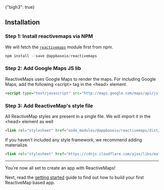 {"bigh3": true}

## Installation

### Step 1: Install reactivemaps via NPM

We will fetch the [`reactivemaps`](https://www.npmjs.com/package/@appbaseio/reactivemaps) module first from npm.

```js
npm install --save @appbaseio/reactivemaps
```

### Step 2: Add Google Maps JS lib

ReactiveMaps uses Google Maps to render the maps. For including Google Maps, add the following  &lt;script> tag in the &lt;head> element.

```html
<script type="text/javascript" src="http://maps.google.com/maps/api/js?key=Your_key_here"></script>
```

### Step 3: Add ReactiveMap's style file

All ReactiveMap styles are present in a single file. We will import it in the &lt;head> element as well

```html
<link rel="stylesheet" href="node_modules/@appbaseio/reactivemaps/dist/css/style.min.css">
```

If you haven't included any style framework, we recommend adding materialize. 

```html
<link rel="stylesheet" href="https://cdnjs.cloudflare.com/ajax/libs/materialize/0.98.0/css/materialize.min.css">
```

---

You're now all set to create an app with ReactiveMaps!

Next, read the [getting started](Start.html) guide to find out how to build your first ReactiveMap based app.
